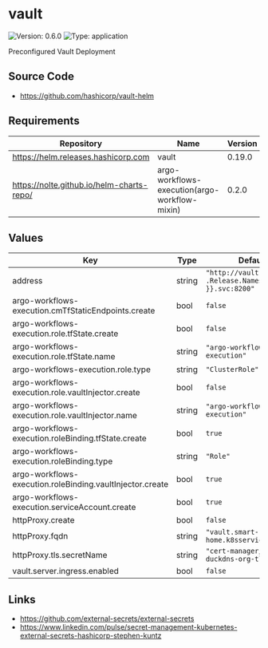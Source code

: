 # vault

![Version: 0.6.0](https://img.shields.io/badge/Version-0.6.0-informational?style=flat-square) ![Type: application](https://img.shields.io/badge/Type-application-informational?style=flat-square)

Preconfigured Vault Deployment

## Source Code

* <https://github.com/hashicorp/vault-helm>

## Requirements

| Repository | Name | Version |
|------------|------|---------|
| https://helm.releases.hashicorp.com | vault | 0.19.0 |
| https://nolte.github.io/helm-charts-repo/ | argo-workflows-execution(argo-workflow-mixin) | 0.2.0 |

## Values

| Key | Type | Default | Description |
|-----|------|---------|-------------|
| address | string | `"http://vault.{{ .Release.Namespace }}.svc:8200"` |  |
| argo-workflows-execution.cmTfStaticEndpoints.create | bool | `false` |  |
| argo-workflows-execution.role.tfState.create | bool | `false` |  |
| argo-workflows-execution.role.tfState.name | string | `"argo-workflows-execution"` |  |
| argo-workflows-execution.role.type | string | `"ClusterRole"` |  |
| argo-workflows-execution.role.vaultInjector.create | bool | `false` |  |
| argo-workflows-execution.role.vaultInjector.name | string | `"argo-workflows-execution"` |  |
| argo-workflows-execution.roleBinding.tfState.create | bool | `true` |  |
| argo-workflows-execution.roleBinding.type | string | `"Role"` |  |
| argo-workflows-execution.roleBinding.vaultInjector.create | bool | `true` |  |
| argo-workflows-execution.serviceAccount.create | bool | `true` |  |
| httpProxy.create | bool | `false` |  |
| httpProxy.fqdn | string | `"vault.smart-home.k8sservices.local"` |  |
| httpProxy.tls.secretName | string | `"cert-manager/wildcard-duckdns-org-tls"` |  |
| vault.server.ingress.enabled | bool | `false` |  |

## Links

* https://github.com/external-secrets/external-secrets
* https://www.linkedin.com/pulse/secret-management-kubernetes-external-secrets-hashicorp-stephen-kuntz
